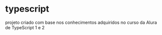 # typescript
projeto criado com base nos conhecimentos adquiridos no curso da Alura de TypeScript 1 e 2

